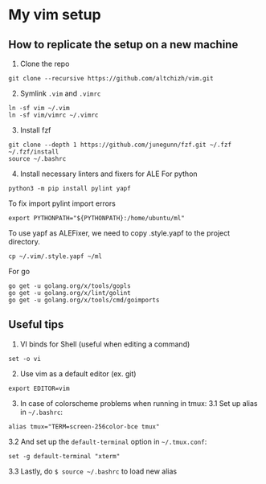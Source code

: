 # My vim setup
## How to replicate the setup on a new machine
1. Clone the repo
```
git clone --recursive https://github.com/altchizh/vim.git
```
2. Symlink `.vim` and `.vimrc`
```
ln -sf vim ~/.vim
ln -sf vim/vimrc ~/.vimrc
```
3. Install fzf
```
git clone --depth 1 https://github.com/junegunn/fzf.git ~/.fzf
~/.fzf/install
source ~/.bashrc
```
4. Install necessary linters and fixers for ALE
For python
```
python3 -m pip install pylint yapf
```
To fix import pylint import errors
```
export PYTHONPATH="${PYTHONPATH}:/home/ubuntu/ml" 
```
To use yapf as ALEFixer, we need to copy .style.yapf to the project directory.
```
cp ~/.vim/.style.yapf ~/ml
```
For go
```
go get -u golang.org/x/tools/gopls
go get -u golang.org/x/lint/golint
go get -u golang.org/x/tools/cmd/goimports
```
## Useful tips
1. VI binds for Shell (useful when editing a command)
```
set -o vi
```
2. Use vim as a default editor (ex. git)
```
export EDITOR=vim
```
3. In case of colorscheme problems when running in tmux:
3.1 Set up alias in `~/.bashrc`:
```
alias tmux="TERM=screen-256color-bce tmux"
```
3.2 And set up the `default-terminal` option in `~/.tmux.conf`:
```
set -g default-terminal "xterm"
```
3.3 Lastly, do `$ source ~/.bashrc` to load new alias

